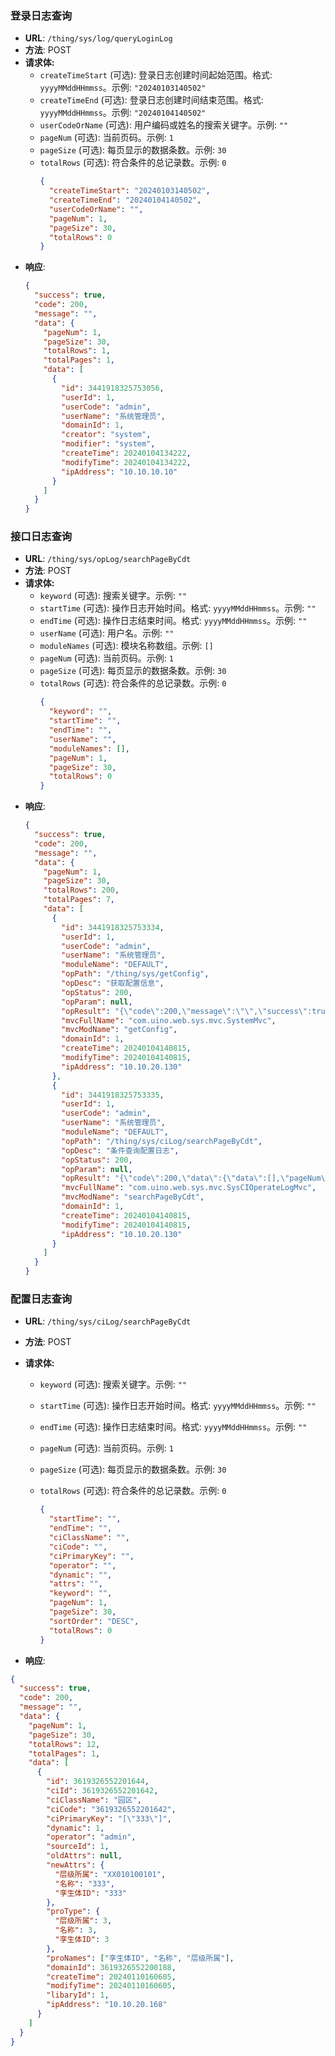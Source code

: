 ### 登录日志查询

- **URL**: `/thing/sys/log/queryLoginLog`
- **方法**: POST
- **请求体:**
  - `createTimeStart` (可选): 登录日志创建时间起始范围。格式: `yyyyMMddHHmmss`。示例: `"20240103140502"`
  - `createTimeEnd` (可选): 登录日志创建时间结束范围。格式: `yyyyMMddHHmmss`。示例: `"20240104140502"`
  - `userCodeOrName` (可选): 用户编码或姓名的搜索关键字。示例: `""`
  - `pageNum` (可选): 当前页码。示例: `1`
  - `pageSize` (可选): 每页显示的数据条数。示例: `30`
  - `totalRows` (可选): 符合条件的总记录数。示例: `0`
    ```json
    {
      "createTimeStart": "20240103140502",
      "createTimeEnd": "20240104140502",
      "userCodeOrName": "",
      "pageNum": 1,
      "pageSize": 30,
      "totalRows": 0
    }
    ```
- **响应**:
  ```json
  {
    "success": true,
    "code": 200,
    "message": "",
    "data": {
      "pageNum": 1,
      "pageSize": 30,
      "totalRows": 1,
      "totalPages": 1,
      "data": [
        {
          "id": 3441918325753056,
          "userId": 1,
          "userCode": "admin",
          "userName": "系统管理员",
          "domainId": 1,
          "creator": "system",
          "modifier": "system",
          "createTime": 20240104134222,
          "modifyTime": 20240104134222,
          "ipAddress": "10.10.10.10"
        }
      ]
    }
  }
  ```

### 接口日志查询

- **URL**: `/thing/sys/opLog/searchPageByCdt`
- **方法**: POST
- **请求体:**
  - `keyword` (可选): 搜索关键字。示例: `""`
  - `startTime` (可选): 操作日志开始时间。格式: `yyyyMMddHHmmss`。示例: `""`
  - `endTime` (可选): 操作日志结束时间。格式: `yyyyMMddHHmmss`。示例: `""`
  - `userName` (可选): 用户名。示例: `""`
  - `moduleNames` (可选): 模块名称数组。示例: `[]`
  - `pageNum` (可选): 当前页码。示例: `1`
  - `pageSize` (可选): 每页显示的数据条数。示例: `30`
  - `totalRows` (可选): 符合条件的总记录数。示例: `0`
    ```json
    {
      "keyword": "",
      "startTime": "",
      "endTime": "",
      "userName": "",
      "moduleNames": [],
      "pageNum": 1,
      "pageSize": 30,
      "totalRows": 0
    }
    ```
- **响应**:
  ```json
  {
    "success": true,
    "code": 200,
    "message": "",
    "data": {
      "pageNum": 1,
      "pageSize": 30,
      "totalRows": 200,
      "totalPages": 7,
      "data": [
        {
          "id": 3441918325753334,
          "userId": 1,
          "userCode": "admin",
          "userName": "系统管理员",
          "moduleName": "DEFAULT",
          "opPath": "/thing/sys/getConfig",
          "opDesc": "获取配置信息",
          "opStatus": 200,
          "opParam": null,
          "opResult": "{\"code\":200,\"message\":\"\",\"success\":true}",
          "mvcFullName": "com.uino.web.sys.mvc.SystemMvc",
          "mvcModName": "getConfig",
          "domainId": 1,
          "createTime": 20240104140815,
          "modifyTime": 20240104140815,
          "ipAddress": "10.10.20.130"
        },
        {
          "id": 3441918325753335,
          "userId": 1,
          "userCode": "admin",
          "userName": "系统管理员",
          "moduleName": "DEFAULT",
          "opPath": "/thing/sys/ciLog/searchPageByCdt",
          "opDesc": "条件查询配置日志",
          "opStatus": 200,
          "opParam": null,
          "opResult": "{\"code\":200,\"data\":{\"data\":[],\"pageNum\":1,\"pageSize\":30,\"totalPages\":1,\"totalRows\":0},\"message\":\"\",\"success\":true}",
          "mvcFullName": "com.uino.web.sys.mvc.SysCIOperateLogMvc",
          "mvcModName": "searchPageByCdt",
          "domainId": 1,
          "createTime": 20240104140815,
          "modifyTime": 20240104140815,
          "ipAddress": "10.10.20.130"
        }
      ]
    }
  }
  ```

### 配置日志查询

- **URL**: `/thing/sys/ciLog/searchPageByCdt`
- **方法**: POST
- **请求体:**

  - `keyword` (可选): 搜索关键字。示例: `""`
  - `startTime` (可选): 操作日志开始时间。格式: `yyyyMMddHHmmss`。示例: `""`
  - `endTime` (可选): 操作日志结束时间。格式: `yyyyMMddHHmmss`。示例: `""`
  - `pageNum` (可选): 当前页码。示例: `1`
  - `pageSize` (可选): 每页显示的数据条数。示例: `30`
  - `totalRows` (可选): 符合条件的总记录数。示例: `0`

    ```json
    {
      "startTime": "",
      "endTime": "",
      "ciClassName": "",
      "ciCode": "",
      "ciPrimaryKey": "",
      "operator": "",
      "dynamic": "",
      "attrs": "",
      "keyword": "",
      "pageNum": 1,
      "pageSize": 30,
      "sortOrder": "DESC",
      "totalRows": 0
    }
    ```

- **响应**:

```json
{
  "success": true,
  "code": 200,
  "message": "",
  "data": {
    "pageNum": 1,
    "pageSize": 30,
    "totalRows": 12,
    "totalPages": 1,
    "data": [
      {
        "id": 3619326552201644,
        "ciId": 3619326552201642,
        "ciClassName": "园区",
        "ciCode": "3619326552201642",
        "ciPrimaryKey": "[\"333\"]",
        "dynamic": 1,
        "operator": "admin",
        "sourceId": 1,
        "oldAttrs": null,
        "newAttrs": {
          "层级所属": "XX010100101",
          "名称": "333",
          "孪生体ID": "333"
        },
        "proType": {
          "层级所属": 3,
          "名称": 3,
          "孪生体ID": 3
        },
        "proNames": ["孪生体ID", "名称", "层级所属"],
        "domainId": 3619326552200188,
        "createTime": 20240110160605,
        "modifyTime": 20240110160605,
        "libaryId": 1,
        "ipAddress": "10.10.20.168"
      }
    ]
  }
}
```
